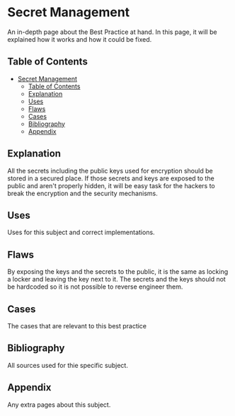 # Secret Management

An in-depth page about the Best Practice at hand. In this page, it will be explained how it works and how it could be fixed. 

## Table of Contents
- [Secret Management](#secret-management)
  - [Table of Contents](#table-of-contents)
  - [Explanation](#explanation)
  - [Uses](#uses)
  - [Flaws](#flaws)
  - [Cases](#cases)
  - [Bibliography](#bibliography)
  - [Appendix](#appendix)

## Explanation 
All the secrets including the public keys used for encryption should be stored in a secured place. If those secrets and keys are exposed to the public and aren't properly hidden, it will be easy task for the hackers to break the encryption and the security mechanisms.

## Uses
Uses for this subject and correct implementations. 

## Flaws
By exposing the keys and the secrets to the public, it is the same as locking a locker and leaving the key next to it. The secrets and the keys should not be hardcoded so it is not possible to reverse engineer them.

## Cases
The cases that are relevant to this best practice

## Bibliography
All sources used for thie specific subject. 

## Appendix
Any extra pages about this subject.